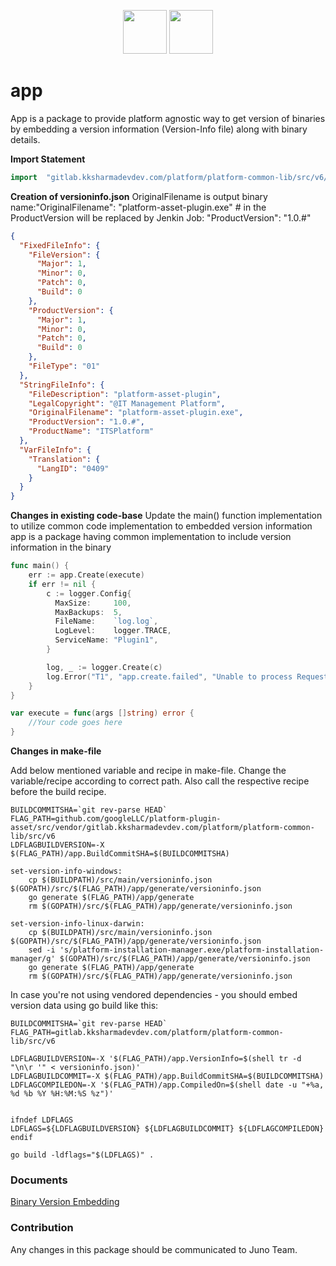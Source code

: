 <p align="center">
<img height=70px src="docs/images/logo.png">
<img height=70px src="docs/images/Go-Logo_Blue.png">
</p>

# app

App is a package to provide platform agnostic way to get version of binaries by embedding a version information (Version-Info file) along with binary details.

**Import Statement**

```go
import	"gitlab.kksharmadevdev.com/platform/platform-common-lib/src/v6/app"
```

**Creation of versioninfo.json**
OriginalFilename is output binary name:"OriginalFilename": "platform-asset-plugin.exe"
\# in the ProductVersion will be replaced by Jenkin Job: "ProductVersion": "1.0.#"

```json
{
  "FixedFileInfo": {
    "FileVersion": {
      "Major": 1,
      "Minor": 0,
      "Patch": 0,
      "Build": 0
    },
    "ProductVersion": {
      "Major": 1,
      "Minor": 0,
      "Patch": 0,
      "Build": 0
    },
    "FileType": "01"
  },
  "StringFileInfo": {
    "FileDescription": "platform-asset-plugin",
    "LegalCopyright": "@IT Management Platform",
    "OriginalFilename": "platform-asset-plugin.exe",
    "ProductVersion": "1.0.#",
    "ProductName": "ITSPlatform"
  },
  "VarFileInfo": {
    "Translation": {
      "LangID": "0409"
    }
  }
}
```

**Changes in existing code-base**
Update the main() function implementation to utilize common code implementation to embedded version information
app is a package having common implementation to include version information in the binary

```go
func main() {
    err := app.Create(execute)
    if err != nil {
        c := logger.Config{
          MaxSize:     100,
          MaxBackups:  5,
          FileName:    `log.log`,
          LogLevel:    logger.TRACE,
          ServiceName: "Plugin1",
        }

        log, _ := logger.Create(c)
        log.Error("T1", "app.create.failed", "Unable to process Request %+v", err)
    }
}

var execute = func(args []string) error {
    //Your code goes here
}
```

**Changes in make-file**

Add below mentioned variable and recipe in make-file. Change the variable/recipe according to correct path. Also call the respective recipe before the build recipe.

```
BUILDCOMMITSHA=`git rev-parse HEAD`
FLAG_PATH=github.com/googleLLC/platform-plugin-asset/src/vendor/gitlab.kksharmadevdev.com/platform/platform-common-lib/src/v6
LDFLAGBUILDVERSION=-X $(FLAG_PATH)/app.BuildCommitSHA=$(BUILDCOMMITSHA)

set-version-info-windows:
    cp $(BUILDPATH)/src/main/versioninfo.json $(GOPATH)/src/$(FLAG_PATH)/app/generate/versioninfo.json
    go generate $(FLAG_PATH)/app/generate
    rm $(GOPATH)/src/$(FLAG_PATH)/app/generate/versioninfo.json

set-version-info-linux-darwin:
    cp $(BUILDPATH)/src/main/versioninfo.json $(GOPATH)/src/$(FLAG_PATH)/app/generate/versioninfo.json
    sed -i 's/platform-installation-manager.exe/platform-installation-manager/g' $(GOPATH)/src/$(FLAG_PATH)/app/generate/versioninfo.json
    go generate $(FLAG_PATH)/app/generate
    rm $(GOPATH)/src/$(FLAG_PATH)/app/generate/versioninfo.json
```

In case you're not using vendored dependencies - you should embed version data using go build like this:

```
BUILDCOMMITSHA=`git rev-parse HEAD`
FLAG_PATH=gitlab.kksharmadevdev.com/platform/platform-common-lib/src/v6

LDFLAGBUILDVERSION=-X '$(FLAG_PATH)/app.VersionInfo=$(shell tr -d "\n\r '" < versioninfo.json)'
LDFLAGBUILDCOMMIT=-X $(FLAG_PATH)/app.BuildCommitSHA=$(BUILDCOMMITSHA)
LDFLAGCOMPILEDON=-X '$(FLAG_PATH)/app.CompiledOn=$(shell date -u "+%a, %d %b %Y %H:%M:%S %z")'


ifndef LDFLAGS
LDFLAGS=${LDFLAGBUILDVERSION} ${LDFLAGBUILDCOMMIT} ${LDFLAGCOMPILEDON}
endif

go build -ldflags="$(LDFLAGS)" .
```

### Documents

[Binary Version Embedding](https://confluence.kksharmadevdev.com/display/PLATFORMTechnical/google+2.0+-+Binary+Version+Embedding)

### Contribution

Any changes in this package should be communicated to Juno Team.
